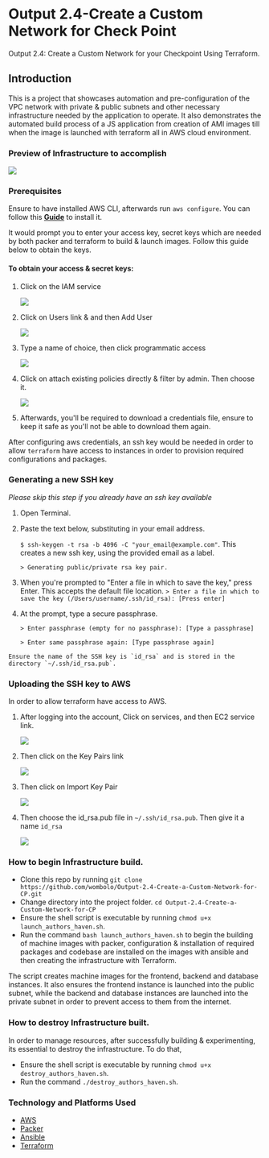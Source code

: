 # Output 2.4-Create a Custom Network for Check Point
Output 2.4: Create a Custom Network for your Checkpoint Using Terraform.

## Introduction
This is a project that showcases automation and pre-configuration of the VPC network with private & public subnets and other necessary infrastructure needed by the application to operate. 
It also demonstrates the automated build process of a JS application from creation of AMI images till when the image is launched with terraform all in AWS cloud environment.

### Preview of Infrastructure to accomplish
 ![](media/Screenshot%202019-04-08%20at%2012.11.18%20PM.png)
 
### Prerequisites
Ensure to have installed AWS CLI, afterwards run `aws configure`.
You can follow this [**Guide**](https://docs.aws.amazon.com/cli/latest/userguide/cli-chap-install.html) to install it.

It would prompt you to enter your access key, secret keys which are needed by both packer and terraform to build & launch images.
Follow this guide below to obtain the keys.

#### To obtain your access & secret keys: 
1. Click on the IAM service 

    ![](media/Screenshot%202019-04-30%20at%2010.59.55%20AM.png)   
     
2. Click on Users link & and then Add User 

    ![](media/Screenshot%202019-04-30%20at%2011.04.15%20AM.png)
    
3. Type a name of choice, then click programmatic access 

    ![](media/Screenshot%202019-04-30%20at%2011.06.05%20AM.png)
    
4. Click on attach existing policies directly & filter by admin. Then choose it. 

    ![](media/Screenshot%202019-04-30%20at%2011.07.07%20AM.png)
    
5. Afterwards, you'll be required to download a credentials file, ensure to keep it safe as you'll not be able to download them again.


After configuring aws credentials, an ssh key would be needed in order to allow `terraform` have access to instances in order to provision required configurations and packages.

### Generating a new SSH key
_Please skip this step if you already have an ssh key available_

1. Open Terminal.

2. Paste the text below, substituting in your email address.
    
    `$ ssh-keygen -t rsa -b 4096 -C "your_email@example.com"`.
    This creates a new ssh key, using the provided email as a label.
    
    `> Generating public/private rsa key pair.`
    
3. When you're prompted to "Enter a file in which to save the key," press Enter. This accepts the default file location.
    `> Enter a file in which to save the key (/Users/username/.ssh/id_rsa): [Press enter]`
    
4. At the prompt, type a secure passphrase.

    `> Enter passphrase (empty for no passphrase): [Type a passphrase]`
    
    `> Enter same passphrase again: [Type passphrase again]`

```
Ensure the name of the SSH key is `id_rsa` and is stored in the directory `~/.ssh/id_rsa.pub`.
```
 
### Uploading the SSH key to AWS
In order to allow terraform have access to AWS.
 
1. After logging into the account, Click on services, and then EC2 service link.

    ![](media/Screenshot%202019-04-30%20at%2010.41.20%20AM.png)

2. Then click on the Key Pairs link

    ![](media/Screenshot%202019-04-30%20at%2010.42.39%20AM.png)

3. Then click on Import Key Pair

    ![](media/Screenshot%202019-04-30%20at%2010.43.16%20AM.png)

4. Then choose the id_rsa.pub file in `~/.ssh/id_rsa.pub`. Then give it a name `id_rsa`

    ![](media/Screenshot%202019-04-30%20at%2010.44.47%20AM.png)


### How to begin Infrastructure build.
- Clone this repo by running `git clone https://github.com/wombolo/Output-2.4-Create-a-Custom-Network-for-CP.git`
- Change directory into the project folder. `cd Output-2.4-Create-a-Custom-Network-for-CP` 
- Ensure the shell script is executable by running `chmod u+x launch_authors_haven.sh`.
- Run the command `bash launch_authors_haven.sh` to begin the building of machine images with packer, configuration & installation of required packages and codebase are installed on the images with ansible and then creating the infrastructure with Terraform.

The script creates machine images for the frontend, backend and database instances. It also ensures the frontend instance is launched into the public subnet, while the backend and database instances are launched into the private subnet in order to prevent access to them from the internet.

### How to destroy Infrastructure built.
In order to manage resources, after successfully building & experimenting, its essential to destroy the infrastructure. 
To do that,
- Ensure the shell script is executable by running `chmod u+x destroy_authors_haven.sh`. 
- Run the command `./destroy_authors_haven.sh`.


### Technology and Platforms Used

- [AWS](aws.amazon.com)
- [Packer](https://www.packer.io)
- [Ansible](https://www.ansible.com/)
- [Terraform](https://www.terraform.io)

